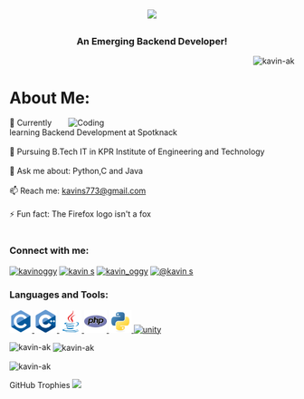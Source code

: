 <h1 align="center">
    <img src="https://readme-typing-svg.herokuapp.com/?font=Righteous&size=35&center=true&vCenter=true&width=500&height=70&duration=3000&lines=Hi+There!+👋;+I'm+Kavin!;" />
</h1>

<h3 align="center">An Emerging Backend Developer!</h3>
<p align="right"> <img src="https://komarev.com/ghpvc/?username=kavin-ak&label=Profile%20views&color=0e75b6&style=flat" alt="kavin-ak" /> </p>



# About Me:
<img align="right" alt="Coding" width="400" src="https://images.squarespace-cdn.com/content/v1/5769fc401b631bab1addb2ab/1541580611624-TE64QGKRJG8SWAIUS7NS/ke17ZwdGBToddI8pDm48kPoswlzjSVMM-SxOp7CV59BZw-zPPgdn4jUwVcJE1ZvWQUxwkmyExglNqGp0IvTJZamWLI2zvYWH8K3-s_4yszcp2ryTI0HqTOaaUohrI8PI6FXy8c9PWtBlqAVlUS5izpdcIXDZqDYvprRqZ29Pw0o/coding-freak.gif">

🌱 Currently learning Backend Development at Spotknack<br><br>📖 Pursuing B.Tech IT in KPR Institute of Engineering and Technology<br><br>💬 Ask me about: Python,C and Java<br><br>📫 Reach me: kavins773@gmail.com<br><br>⚡ Fun fact: The Firefox logo isn't a fox<br><br>


<h3 align="left">Connect with me:</h3>
<p align="left">
<a href="https://twitter.com/kavinoggy" target="blank"><img align="center" src="https://raw.githubusercontent.com/rahuldkjain/github-profile-readme-generator/master/src/images/icons/Social/twitter.svg" alt="kavinoggy" height="30" width="40" /></a>
<a href="https://linkedin.com/in/kavin s" target="blank"><img align="center" src="https://raw.githubusercontent.com/rahuldkjain/github-profile-readme-generator/master/src/images/icons/Social/linked-in-alt.svg" alt="kavin s" height="30" width="40" /></a>
<a href="https://instagram.com/kavin_oggy" target="blank"><img align="center" src="https://raw.githubusercontent.com/rahuldkjain/github-profile-readme-generator/master/src/images/icons/Social/instagram.svg" alt="kavin_oggy" height="30" width="40" /></a>
<a href="https://medium.com/@kavin s" target="blank"><img align="center" src="https://raw.githubusercontent.com/rahuldkjain/github-profile-readme-generator/master/src/images/icons/Social/medium.svg" alt="@kavin s" height="30" width="40" /></a>
</p>

<h3 align="left">Languages and Tools:</h3>
<p align="left"> <a href="https://www.cprogramming.com/" target="_blank" rel="noreferrer"> <img src="https://raw.githubusercontent.com/devicons/devicon/master/icons/c/c-original.svg" alt="c" width="40" height="40"/> </a> <a href="https://www.w3schools.com/cpp/" target="_blank" rel="noreferrer"> <img src="https://raw.githubusercontent.com/devicons/devicon/master/icons/cplusplus/cplusplus-original.svg" alt="cplusplus" width="40" height="40"/> </a> <a href="https://www.java.com" target="_blank" rel="noreferrer"> <img src="https://raw.githubusercontent.com/devicons/devicon/master/icons/java/java-original.svg" alt="java" width="40" height="40"/> </a> <a href="https://www.php.net" target="_blank" rel="noreferrer"> <img src="https://raw.githubusercontent.com/devicons/devicon/master/icons/php/php-original.svg" alt="php" width="40" height="40"/> </a> <a href="https://www.python.org" target="_blank" rel="noreferrer"> <img src="https://raw.githubusercontent.com/devicons/devicon/master/icons/python/python-original.svg" alt="python" width="40" height="40"/> </a> <a href="https://unity.com/" target="_blank" rel="noreferrer"> <img src="https://www.vectorlogo.zone/logos/unity3d/unity3d-icon.svg" alt="unity" width="40" height="40"/> </a> </p>

<p><img align="left" src="https://github-readme-stats.vercel.app/api/top-langs?username=kavin-ak&show_icons=true&locale=en&layout=compact" alt="kavin-ak" /></p>

<p>&nbsp;<img align="center" src="https://github-readme-stats.vercel.app/api?username=kavin-ak&show_icons=true&locale=en" alt="kavin-ak" /></p>

<p><img align="center" src="https://github-readme-streak-stats.herokuapp.com/?user=kavin-ak&" alt="kavin-ak" /></p>


GitHub Trophies
![](https://github-profile-trophy.vercel.app/?username=Kavin-ak&theme=discord&no-frame=true&no-bg=true&margin-w=4)

<!-- Proudly created with GPRM ( https://gprm.itsvg.in ) -->
